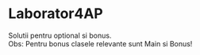 # Laborator4AP
Solutii pentru optional si bonus. \
Obs: Pentru bonus clasele relevante sunt Main si Bonus!
